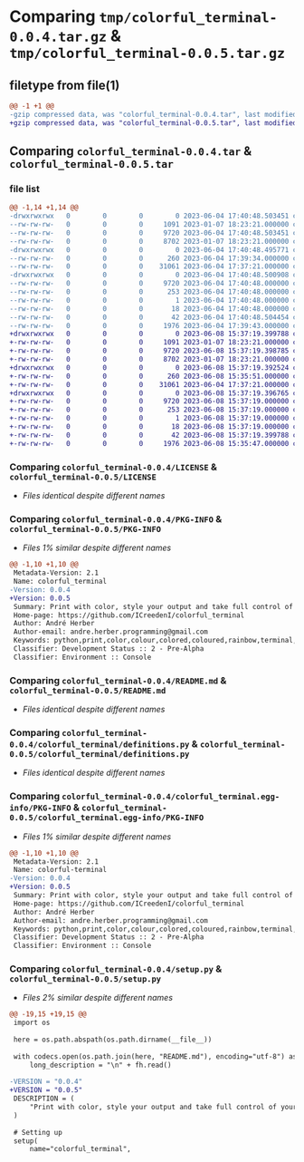 # Comparing `tmp/colorful_terminal-0.0.4.tar.gz` & `tmp/colorful_terminal-0.0.5.tar.gz`

## filetype from file(1)

```diff
@@ -1 +1 @@
-gzip compressed data, was "colorful_terminal-0.0.4.tar", last modified: Sun Jun  4 17:40:48 2023, max compression
+gzip compressed data, was "colorful_terminal-0.0.5.tar", last modified: Thu Jun  8 15:37:19 2023, max compression
```

## Comparing `colorful_terminal-0.0.4.tar` & `colorful_terminal-0.0.5.tar`

### file list

```diff
@@ -1,14 +1,14 @@
-drwxrwxrwx   0        0        0        0 2023-06-04 17:40:48.503451 colorful_terminal-0.0.4/
--rw-rw-rw-   0        0        0     1091 2023-01-07 18:23:21.000000 colorful_terminal-0.0.4/LICENSE
--rw-rw-rw-   0        0        0     9720 2023-06-04 17:40:48.503451 colorful_terminal-0.0.4/PKG-INFO
--rw-rw-rw-   0        0        0     8702 2023-01-07 18:23:21.000000 colorful_terminal-0.0.4/README.md
-drwxrwxrwx   0        0        0        0 2023-06-04 17:40:48.495771 colorful_terminal-0.0.4/colorful_terminal/
--rw-rw-rw-   0        0        0      260 2023-06-04 17:39:34.000000 colorful_terminal-0.0.4/colorful_terminal/__init__.py
--rw-rw-rw-   0        0        0    31061 2023-06-04 17:37:21.000000 colorful_terminal-0.0.4/colorful_terminal/definitions.py
-drwxrwxrwx   0        0        0        0 2023-06-04 17:40:48.500908 colorful_terminal-0.0.4/colorful_terminal.egg-info/
--rw-rw-rw-   0        0        0     9720 2023-06-04 17:40:48.000000 colorful_terminal-0.0.4/colorful_terminal.egg-info/PKG-INFO
--rw-rw-rw-   0        0        0      253 2023-06-04 17:40:48.000000 colorful_terminal-0.0.4/colorful_terminal.egg-info/SOURCES.txt
--rw-rw-rw-   0        0        0        1 2023-06-04 17:40:48.000000 colorful_terminal-0.0.4/colorful_terminal.egg-info/dependency_links.txt
--rw-rw-rw-   0        0        0       18 2023-06-04 17:40:48.000000 colorful_terminal-0.0.4/colorful_terminal.egg-info/top_level.txt
--rw-rw-rw-   0        0        0       42 2023-06-04 17:40:48.504454 colorful_terminal-0.0.4/setup.cfg
--rw-rw-rw-   0        0        0     1976 2023-06-04 17:39:43.000000 colorful_terminal-0.0.4/setup.py
+drwxrwxrwx   0        0        0        0 2023-06-08 15:37:19.399788 colorful_terminal-0.0.5/
+-rw-rw-rw-   0        0        0     1091 2023-01-07 18:23:21.000000 colorful_terminal-0.0.5/LICENSE
+-rw-rw-rw-   0        0        0     9720 2023-06-08 15:37:19.398785 colorful_terminal-0.0.5/PKG-INFO
+-rw-rw-rw-   0        0        0     8702 2023-01-07 18:23:21.000000 colorful_terminal-0.0.5/README.md
+drwxrwxrwx   0        0        0        0 2023-06-08 15:37:19.392524 colorful_terminal-0.0.5/colorful_terminal/
+-rw-rw-rw-   0        0        0      260 2023-06-08 15:35:51.000000 colorful_terminal-0.0.5/colorful_terminal/__init__.py
+-rw-rw-rw-   0        0        0    31061 2023-06-04 17:37:21.000000 colorful_terminal-0.0.5/colorful_terminal/definitions.py
+drwxrwxrwx   0        0        0        0 2023-06-08 15:37:19.396765 colorful_terminal-0.0.5/colorful_terminal.egg-info/
+-rw-rw-rw-   0        0        0     9720 2023-06-08 15:37:19.000000 colorful_terminal-0.0.5/colorful_terminal.egg-info/PKG-INFO
+-rw-rw-rw-   0        0        0      253 2023-06-08 15:37:19.000000 colorful_terminal-0.0.5/colorful_terminal.egg-info/SOURCES.txt
+-rw-rw-rw-   0        0        0        1 2023-06-08 15:37:19.000000 colorful_terminal-0.0.5/colorful_terminal.egg-info/dependency_links.txt
+-rw-rw-rw-   0        0        0       18 2023-06-08 15:37:19.000000 colorful_terminal-0.0.5/colorful_terminal.egg-info/top_level.txt
+-rw-rw-rw-   0        0        0       42 2023-06-08 15:37:19.399788 colorful_terminal-0.0.5/setup.cfg
+-rw-rw-rw-   0        0        0     1976 2023-06-08 15:35:47.000000 colorful_terminal-0.0.5/setup.py
```

### Comparing `colorful_terminal-0.0.4/LICENSE` & `colorful_terminal-0.0.5/LICENSE`

 * *Files identical despite different names*

### Comparing `colorful_terminal-0.0.4/PKG-INFO` & `colorful_terminal-0.0.5/PKG-INFO`

 * *Files 1% similar despite different names*

```diff
@@ -1,10 +1,10 @@
 Metadata-Version: 2.1
 Name: colorful_terminal
-Version: 0.0.4
+Version: 0.0.5
 Summary: Print with color, style your output and take full control of your terminal.
 Home-page: https://github.com/ICreedenI/colorful_terminal
 Author: André Herber
 Author-email: andre.herber.programming@gmail.com
 Keywords: python,print,color,colour,colored,coloured,rainbow,terminal,console,colorama
 Classifier: Development Status :: 2 - Pre-Alpha
 Classifier: Environment :: Console
```

### Comparing `colorful_terminal-0.0.4/README.md` & `colorful_terminal-0.0.5/README.md`

 * *Files identical despite different names*

### Comparing `colorful_terminal-0.0.4/colorful_terminal/definitions.py` & `colorful_terminal-0.0.5/colorful_terminal/definitions.py`

 * *Files identical despite different names*

### Comparing `colorful_terminal-0.0.4/colorful_terminal.egg-info/PKG-INFO` & `colorful_terminal-0.0.5/colorful_terminal.egg-info/PKG-INFO`

 * *Files 1% similar despite different names*

```diff
@@ -1,10 +1,10 @@
 Metadata-Version: 2.1
 Name: colorful-terminal
-Version: 0.0.4
+Version: 0.0.5
 Summary: Print with color, style your output and take full control of your terminal.
 Home-page: https://github.com/ICreedenI/colorful_terminal
 Author: André Herber
 Author-email: andre.herber.programming@gmail.com
 Keywords: python,print,color,colour,colored,coloured,rainbow,terminal,console,colorama
 Classifier: Development Status :: 2 - Pre-Alpha
 Classifier: Environment :: Console
```

### Comparing `colorful_terminal-0.0.4/setup.py` & `colorful_terminal-0.0.5/setup.py`

 * *Files 2% similar despite different names*

```diff
@@ -19,15 +19,15 @@
 import os
 
 here = os.path.abspath(os.path.dirname(__file__))
 
 with codecs.open(os.path.join(here, "README.md"), encoding="utf-8") as fh:
     long_description = "\n" + fh.read()
 
-VERSION = "0.0.4"
+VERSION = "0.0.5"
 DESCRIPTION = (
     "Print with color, style your output and take full control of your terminal."
 )
 
 # Setting up
 setup(
     name="colorful_terminal",
```

